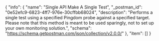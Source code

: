 {
  "info": {
    "name": "Single API Make A Single Test",
    "_postman_id": "0e52efc9-6823-4ff7-976e-30cffbb68024",
    "description": "Performs a single test using a specified Pingdom probe against a specified target. Please note that this method is meant to be used sparingly, not to set up your own monitoring solution.",
    "schema": "https://schema.getpostman.com/json/collection/v2.0.0/"
  },
  "item": []
}
